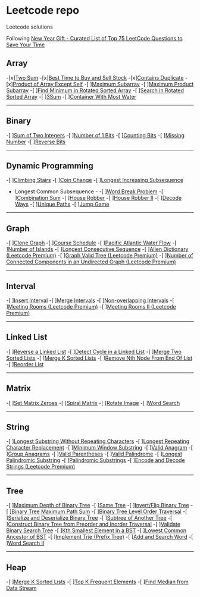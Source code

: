 # Leetcode repo
Leetcode solutions

Following [New Year Gift - Curated List of Top 75 LeetCode Questions to Save Your Time](https://www.teamblind.com/post/New-Year-Gift---Curated-List-of-Top-75-LeetCode-Questions-to-Save-Your-Time-OaM1orEU/)

## Array

-[x][Two Sum](https://leetcode.com/problems/two-sum/)
-[x][Best Time to Buy and Sell Stock](https://leetcode.com/problems/best-time-to-buy-and-sell-stock/)
-[x][Contains Duplicate](https://leetcode.com/problems/contains-duplicate/)
-[x][Product of Array Except Self](https://leetcode.com/problems/product-of-array-except-self/)
-[ ][Maximum Subarray](https://leetcode.com/problems/maximum-subarray/)
-[ ][Maximum Product Subarray](https://leetcode.com/problems/maximum-product-subarray/)
-[ ][Find Minimum in Rotated Sorted Array](https://leetcode.com/problems/find-minimum-in-rotated-sorted-array/)
-[ ][Search in Rotated Sorted Array](https://leetcode.com/problems/search-in-rotated-sorted-array/)
-[ ][3Sum](https://leetcode.com/problems/3sum/)
-[ ][Container With Most Water](https://leetcode.com/problems/container-with-most-water/)

---

## Binary

-[ ][Sum of Two Integers](https://leetcode.com/problems/sum-of-two-integers/)
-[ ][Number of 1 Bits](https://leetcode.com/problems/number-of-1-bits/)
-[ ][Counting Bits](https://leetcode.com/problems/counting-bits/)
-[ ][Missing Number](https://leetcode.com/problems/missing-number/)
-[ ][Reverse Bits](https://leetcode.com/problems/reverse-bits/)

---

## Dynamic Programming

-[ ][Climbing Stairs](https://leetcode.com/problems/climbing-stairs/)
-[ ][Coin Change](https://leetcode.com/problems/coin-change/)
-[ ][Longest Increasing Subsequence](https://leetcode.com/problems/longest-increasing-subsequence/)
- Longest Common Subsequence -
-[ ][Word Break Problem](https://leetcode.com/problems/word-break/)
-[ ][Combination Sum](https://leetcode.com/problems/combination-sum-iv/)
-[ ][House Robber](https://leetcode.com/problems/house-robber/)
-[ ][House Robber II](https://leetcode.com/problems/house-robber-ii/)
-[ ][Decode Ways](https://leetcode.com/problems/decode-ways/)
-[ ][Unique Paths](https://leetcode.com/problems/unique-paths/)
-[ ][Jump Game](https://leetcode.com/problems/jump-game/)

---

## Graph

-[ ][Clone Graph](https://leetcode.com/problems/clone-graph/)
-[ ][Course Schedule](https://leetcode.com/problems/course-schedule/)
-[ ][Pacific Atlantic Water Flow](https://leetcode.com/problems/pacific-atlantic-water-flow/)
-[ ][Number of Islands](https://leetcode.com/problems/number-of-islands/)
-[ ][Longest Consecutive Sequence](https://leetcode.com/problems/longest-consecutive-sequence/)
-[ ][Alien Dictionary (Leetcode Premium)](https://leetcode.com/problems/alien-dictionary/)
-[ ][Graph Valid Tree (Leetcode Premium)](https://leetcode.com/problems/graph-valid-tree/)
-[ ][Number of Connected Components in an Undirected Graph (Leetcode Premium)](https://leetcode.com/problems/number-of-connected-components-in-an-undirected-graph/)

---

## Interval

-[ ][Insert Interval](https://leetcode.com/problems/insert-interval/)
-[ ][Merge Intervals](https://leetcode.com/problems/merge-intervals/)
-[ ][Non-overlapping Intervals](https://leetcode.com/problems/non-overlapping-intervals/)
-[ ][Meeting Rooms (Leetcode Premium)](https://leetcode.com/problems/meeting-rooms/)
-[ ][Meeting Rooms II (Leetcode Premium)](https://leetcode.com/problems/meeting-rooms-ii/)

---

## Linked List

-[ ][Reverse a Linked List](https://leetcode.com/problems/reverse-linked-list/)
-[ ][Detect Cycle in a Linked List](https://leetcode.com/problems/linked-list-cycle/)
-[ ][Merge Two Sorted Lists](https://leetcode.com/problems/merge-two-sorted-lists/)
-[ ][Merge K Sorted Lists](https://leetcode.com/problems/merge-k-sorted-lists/)
-[ ][Remove Nth Node From End Of List](https://leetcode.com/problems/remove-nth-node-from-end-of-list/)
-[ ][Reorder List](https://leetcode.com/problems/reorder-list/)

---

## Matrix

-[ ][Set Matrix Zeroes](https://leetcode.com/problems/set-matrix-zeroes/)
-[ ][Spiral Matrix](https://leetcode.com/problems/spiral-matrix/)
-[ ][Rotate Image](https://leetcode.com/problems/rotate-image/)
-[ ][Word Search](https://leetcode.com/problems/word-search/)

---

## String

-[ ][Longest Substring Without Repeating Characters](https://leetcode.com/problems/longest-substring-without-repeating-characters/)
-[ ][Longest Repeating Character Replacement](https://leetcode.com/problems/longest-repeating-character-replacement/)
-[ ][Minimum Window Substring](https://leetcode.com/problems/minimum-window-substring/)
-[ ][Valid Anagram](https://leetcode.com/problems/valid-anagram/)
-[ ][Group Anagrams](https://leetcode.com/problems/group-anagrams/)
-[ ][Valid Parentheses](https://leetcode.com/problems/valid-parentheses/)
-[ ][Valid Palindrome](https://leetcode.com/problems/valid-palindrome/)
-[ ][Longest Palindromic Substring](https://leetcode.com/problems/longest-palindromic-substring/)
-[ ][Palindromic Substrings](https://leetcode.com/problems/palindromic-substrings/)
-[ ][Encode and Decode Strings (Leetcode Premium)](https://leetcode.com/problems/encode-and-decode-strings/)

---

## Tree

-[ ][Maximum Depth of Binary Tree](https://leetcode.com/problems/maximum-depth-of-binary-tree/)
-[ ][Same Tree](https://leetcode.com/problems/same-tree/)
-[ ][Invert/Flip Binary Tree](https://leetcode.com/problems/invert-binary-tree/)
-[ ][Binary Tree Maximum Path Sum](https://leetcode.com/problems/binary-tree-maximum-path-sum/)
-[ ][Binary Tree Level Order Traversal](https://leetcode.com/problems/binary-tree-level-order-traversal/)
-[ ][Serialize and Deserialize Binary Tree](https://leetcode.com/problems/serialize-and-deserialize-binary-tree/)
-[ ][Subtree of Another Tree](https://leetcode.com/problems/subtree-of-another-tree/)
-[ ][Construct Binary Tree from Preorder and Inorder Traversal](https://leetcode.com/problems/construct-binary-tree-from-preorder-and-inorder-traversal/)
-[ ][Validate Binary Search Tree](https://leetcode.com/problems/validate-binary-search-tree/)
-[ ][Kth Smallest Element in a BST](https://leetcode.com/problems/kth-smallest-element-in-a-bst/)
-[ ][Lowest Common Ancestor of BST](https://leetcode.com/problems/lowest-common-ancestor-of-a-binary-search-tree/)
-[ ][Implement Trie (Prefix Tree)](https://leetcode.com/problems/implement-trie-prefix-tree/)
-[ ][Add and Search Word](https://leetcode.com/problems/add-and-search-word-data-structure-design/)
-[ ][Word Search II](https://leetcode.com/problems/word-search-ii/)

---

## Heap

-[ ][Merge K Sorted Lists](https://leetcode.com/problems/merge-k-sorted-lists/)
-[ ][Top K Frequent Elements](https://leetcode.com/problems/top-k-frequent-elements/)
-[ ][Find Median from Data Stream](https://leetcode.com/problems/find-median-from-data-stream/)

